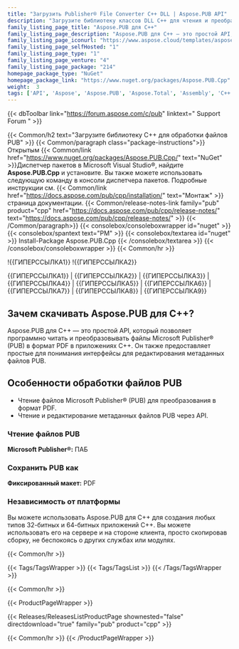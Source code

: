 ```yaml
---
title: "Загрузить Publisher® File Converter C++ DLL | Aspose.PUB API"
description: "Загрузите библиотеку классов DLL C++ для чтения и преобразования файлов PUB для работы с файлами MS Publisher® через локальный API. Чтение и редактирование метаданных PUB. Преобразование PUB в PDF."
family_listing_page_title: "Aspose.PUB для C++"
family_listing_page_description: "Aspose.PUB для C++ — это простой API, который позволяет программно читать и преобразовывать файлы Microsoft Publisher® (PUB) в формат PDF в ваших приложениях C++. Он также предоставляет простые для понимания интерфейсы для редактирования метаданных файлов PUB."
family_listing_page_iconurl: "https://www.aspose.cloud/templates/aspose/App_Themes/V3/images/pub/272x272/aspose_pub-for-cpp.png"
family_listing_page_selfHosted: "1"
family_listing_page_type: "1"
family_listing_page_venture: "4"
family_listing_page_package: "214"
homepage_package_type: "NuGet"
homepage_package_link: "https://www.nuget.org/packages/Aspose.PUB.Cpp"
weight:  3
tags: ['API', 'Aspose', 'Aspose.PUB', 'Aspose.Total', 'Assembly', 'C++', 'Component', 'Conholdate', 'Conholdate.Total', 'Convert-PUB', 'Converter', 'Document', 'File-Format', 'Library', 'Metadata', 'Microsoft', 'PDF', 'PUB', 'PUB-to-PDF', 'VisualStudio', 'Publisher', 'Publisher-API', 'Native', 'CPP']
---
```


{{< dbToolbar link="https://forum.aspose.com/c/pub" linktext=" Support Forum " >}}

{{< Common/h2 text="Загрузите библиотеку C++ для обработки файлов PUB"  >}}
{{< Common/paragraph class="package-instructions">}}
Открытым
{{< Common/link href="https://www.nuget.org/packages/Aspose.PUB.Cpp/" text="NuGet"  >}}Диспетчер пакетов в Microsoft Visual Studio®, найдите <b>Aspose.PUB.Cpp</b> и установите. Вы также можете использовать следующую команду в консоли диспетчера пакетов. Подробные инструкции см.
{{< Common/link href="https://docs.aspose.com/pub/cpp/installation/" text="Монтаж"  >}}страница документации.
{{< Common/release-notes-link family="pub" product="cpp" href="https://docs.aspose.com/pub/cpp/release-notes/" text="https://docs.aspose.com/pub/cpp/release-notes/"  >}}
{{< /Common/paragraph>}}
{{< consolebox/consoleboxwrapper id="nuget" >}}
       {{< consolebox/spantext text="PM" >}}
       {{< consolebox/textarea id="nuget" >}} Install-Package Aspose.PUB.Cpp {{< /consolebox/textarea >}}
{{< /consolebox/consoleboxwrapper >}}
{{< Common/hr >}}

!{{ГИПЕРССЫЛКА1}} !{{ГИПЕРССЫЛКА2}}

{{ГИПЕРССЫЛКА1}} | {{ГИПЕРССЫЛКА2}} | {{ГИПЕРССЫЛКА3}} | {{ГИПЕРССЫЛКА4}} | {{ГИПЕРССЫЛКА5}} | {{ГИПЕРССЫЛКА6}} | {{ГИПЕРССЫЛКА7}} | {{ГИПЕРССЫЛКА8}} | {{ГИПЕРССЫЛКА9}}

## Зачем скачивать Aspose.PUB для C++?

Aspose.PUB для C++ — это простой API, который позволяет программно читать и преобразовывать файлы Microsoft Publisher® (PUB) в формат PDF в приложениях C++. Он также предоставляет простые для понимания интерфейсы для редактирования метаданных файлов PUB.

## Особенности обработки файлов PUB

- Чтение файлов Microsoft Publisher® (PUB) для преобразования в формат PDF.
- Чтение и редактирование метаданных файлов PUB через API.

### Чтение файлов PUB

**Microsoft Publisher®:** ПАБ

### Сохранить PUB как

**Фиксированный макет:** PDF

### Независимость от платформы

Вы можете использовать Aspose.PUB для C++ для создания любых типов 32-битных и 64-битных приложений C++. Вы можете использовать его на сервере и на стороне клиента, просто скопировав сборку, не беспокоясь о других службах или модулях.

{{< Common/hr >}}

{{< Tags/TagsWrapper >}}
 {{< Tags/TagsList >}}
{{< /Tags/TagsWrapper >}}

{{< Common/hr >}}

{{< ProductPageWrapper >}}
<!-- ReleasesListProductPage-->
   {{< Releases/ReleasesListProductPage shownested="false"  directdownload="true" family="pub" product="cpp" >}}
<!-- /ReleasesListProductPage-->
{{< Common/hr >}}
{{< /ProductPageWrapper >}}

